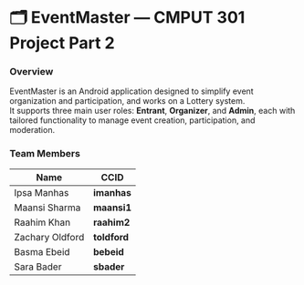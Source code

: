 # 🗂️ EventMaster — CMPUT 301 Project Part 2 

### **Overview**
EventMaster is an Android application designed to simplify event organization and participation, and works on a Lottery system.  
It supports three main user roles: **Entrant**, **Organizer**, and **Admin**, each with tailored functionality to manage event creation, participation, and moderation.

### **Team Members**
| Name | CCID |
|------|------|
| Ipsa Manhas | **imanhas** |
| Maansi Sharma | **maansi1** |
| Raahim Khan | **raahim2** |
| Zachary Oldford | **toldford**  |
| Basma Ebeid | **bebeid**      |
| Sara Bader  | **sbader**   |
